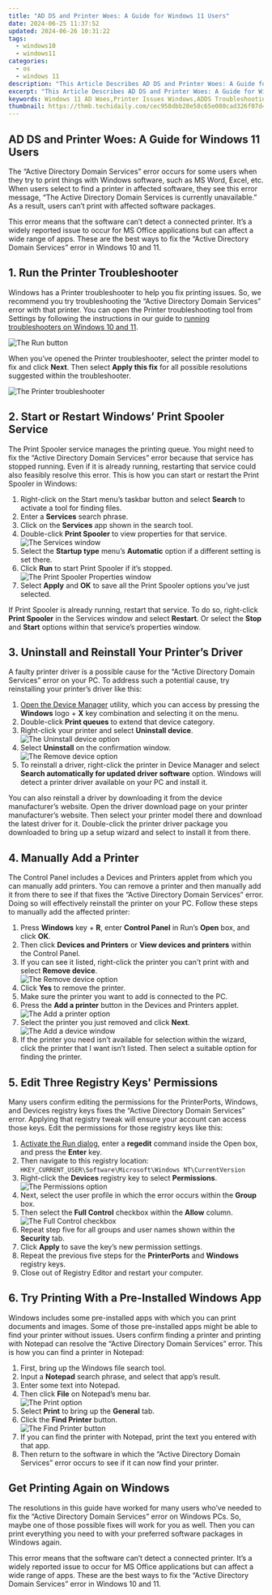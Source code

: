 ```yaml
---
title: "AD DS and Printer Woes: A Guide for Windows 11 Users"
date: 2024-06-25 11:37:52
updated: 2024-06-26 10:31:22
tags:
  - windows10
  - windows11
categories:
  - os
  - windows 11
description: "This Article Describes AD DS and Printer Woes: A Guide for Windows 11 Users"
excerpt: "This Article Describes AD DS and Printer Woes: A Guide for Windows 11 Users"
keywords: Windows 11 AD Woes,Printer Issues Windows,ADDS Troubleshooting,Print Spooler Fix,DS Latency Solutions,Network Printer Windows,W11 AdDs Guide
thumbnail: https://thmb.techidaily.com/cec958dbb28e58c65e080cad326f07d4e7cdd67a50648dc244def701160f50d9.png
---
```


## AD DS and Printer Woes: A Guide for Windows 11 Users

 The “Active Directory Domain Services” error occurs for some users when they try to print things with Windows software, such as MS Word, Excel, etc. When users select to find a printer in affected software, they see this error message, “The Active Directory Domain Services is currently unavailable.” As a result, users can’t print with affected software packages.

 This error means that the software can’t detect a connected printer. It’s a widely reported issue to occur for MS Office applications but can affect a wide range of apps. These are the best ways to fix the “Active Directory Domain Services” error in Windows 10 and 11\.

## 1\. Run the Printer Troubleshooter

 Windows has a Printer troubleshooter to help you fix printing issues. So, we recommend you try troubleshooting the “Active Directory Domain Services” error with that printer. You can open the Printer troubleshooting tool from Settings by following the instructions in our guide to [running troubleshooters on Windows 10 and 11](https://www.makeuseof.com/run-troubleshooter-windows-10-11/).

![The Run button](https://static1.makeuseofimages.com/wordpress/wp-content/uploads/2023/06/run-button.jpg)

 When you’ve opened the Printer troubleshooter, select the printer model to fix and click **Next**. Then select **Apply this fix** for all possible resolutions suggested within the troubleshooter.

![The Printer troubleshooter](https://static1.makeuseofimages.com/wordpress/wp-content/uploads/2023/06/printer-troubleshooter.jpg)

## 2\. Start or Restart Windows’ Print Spooler Service

 The Print Spooler service manages the printing queue. You might need to fix the “Active Directory Domain Services” error because that service has stopped running. Even if it is already running, restarting that service could also feasibly resolve this error. This is how you can start or restart the Print Spooler in Windows:

1. Right-click on the Start menu’s taskbar button and select **Search** to activate a tool for finding files.
2. Enter a **Services** search phrase.
3. Click on the **Services** app shown in the search tool.
4. Double-click **Print Spooler** to view properties for that service.  
![The Services window](https://static1.makeuseofimages.com/wordpress/wp-content/uploads/2023/06/services-window.jpg)
5. Select the **Startup type** menu’s **Automatic** option if a different setting is set there.
6. Click **Run** to start Print Spooler if it’s stopped.  
![The Print Spooler Properties window](https://static1.makeuseofimages.com/wordpress/wp-content/uploads/2023/06/print-spooler-service-window.jpg)
7. Select **Apply** and **OK** to save all the Print Spooler options you’ve just selected.

 If Print Spooler is already running, restart that service. To do so, right-click **Print Spooler** in the Services window and select **Restart**. Or select the **Stop** and **Start** options within that service’s properties window.

## 3\. Uninstall and Reinstall Your Printer’s Driver

 A faulty printer driver is a possible cause for the “Active Directory Domain Services” error on your PC. To address such a potential cause, try reinstalling your printer’s driver like this:

1. [Open the Device Manager](https://www.makeuseof.com/windows-open-device-manager/) utility, which you can access by pressing the **Windows** logo + **X** key combination and selecting it on the menu.
2. Double-click **Print queues** to extend that device category.
3. Right-click your printer and select **Uninstall device**.  
![The Uninstall device option](https://static1.makeuseofimages.com/wordpress/wp-content/uploads/2023/06/uninstall-device-option.jpg)
4. Select **Uninstall** on the confirmation window.  
![The Remove device option](https://static1.makeuseofimages.com/wordpress/wp-content/uploads/2023/06/remove-device-option.jpg)
5. To reinstall a driver, right-click the printer in Device Manager and select **Search automatically for updated driver software** option. Windows will detect a printer driver available on your PC and install it.

 You can also reinstall a driver by downloading it from the device manufacturer’s website. Open the driver download page on your printer manufacturer’s website. Then select your printer model there and download the latest driver for it. Double-click the printer driver package you downloaded to bring up a setup wizard and select to install it from there.

## 4\. Manually Add a Printer

 The Control Panel includes a Devices and Printers applet from which you can manually add printers. You can remove a printer and then manually add it from there to see if that fixes the “Active Directory Domain Services” error. Doing so will effectively reinstall the printer on your PC. Follow these steps to manually add the affected printer:

1. Press **Windows** key + **R**, enter **Control Panel** in Run’s **Open** box, and click **OK**.
2. Then click **Devices and Printers** or **View devices and printers** within the Control Panel.
3. If you can see it listed, right-click the printer you can't print with and select **Remove device**.  
![The Remove device option](https://static1.makeuseofimages.com/wordpress/wp-content/uploads/2023/06/remove-device-option.jpg)
4. Click **Yes** to remove the printer.
5. Make sure the printer you want to add is connected to the PC.
6. Press the **Add a printer** button in the Devices and Printers applet.  
![The Add a printer option](https://static1.makeuseofimages.com/wordpress/wp-content/uploads/2023/06/add-a-printer.jpg)
7. Select the printer you just removed and click **Next**.  
![The Add a device window](https://static1.makeuseofimages.com/wordpress/wp-content/uploads/2023/06/add-a-device.jpg)
8. If the printer you need isn’t available for selection within the wizard, click the printer that I want isn’t listed. Then select a suitable option for finding the printer.

## 5\. Edit Three Registry Keys' Permissions

 Many users confirm editing the permissions for the PrinterPorts, Windows, and Devices registry keys fixes the “Active Directory Domain Services” error. Applying that registry tweak will ensure your account can access those keys. Edit the permissions for those registry keys like this:

1. [Activate the Run dialog](https://www.makeuseof.com/windows-open-run-command-dialog-box/), enter a **regedit** command inside the Open box, and press the **Enter** key.
2. Then navigate to this registry location:  
`HKEY_CURRENT_USER\Software\Microsoft\Windows NT\CurrentVersion`
3. Right-click the **Devices** registry key to select **Permissions**.  
![The Permissions option](https://static1.makeuseofimages.com/wordpress/wp-content/uploads/2023/06/permissions-option.jpg)
4. Next, select the user profile in which the error occurs within the **Group** box.
5. Then select the **Full Control** checkbox within the **Allow** column.  
![The Full Control checkbox](https://static1.makeuseofimages.com/wordpress/wp-content/uploads/2023/06/full-control-checkbox.jpg)
6. Repeat step five for all groups and user names shown within the **Security** tab.
7. Click **Apply** to save the key’s new permission settings.
8. Repeat the previous five steps for the **PrinterPorts** and **Windows** registry keys.
9. Close out of Registry Editor and restart your computer.

## 6\. Try Printing With a Pre-Installed Windows App

 Windows includes some pre-installed apps with which you can print documents and images. Some of those pre-installed apps might be able to find your printer without issues. Users confirm finding a printer and printing with Notepad can resolve the “Active Directory Domain Services” error. This is how you can find a printer in Notepad:

1. First, bring up the Windows file search tool.
2. Input a **Notepad** search phrase, and select that app’s result.
3. Enter some text into Notepad.
4. Then click **File** on Notepad’s menu bar.  
![The Print option](https://static1.makeuseofimages.com/wordpress/wp-content/uploads/2023/06/print-option.jpg)
5. Select **Print** to bring up the **General** tab.
6. Click the **Find Printer** button.  
![The Find Printer button](https://static1.makeuseofimages.com/wordpress/wp-content/uploads/2023/06/print-window.jpg)
7. If you can find the printer with Notepad, print the text you entered with that app.
8. Then return to the software in which the “Active Directory Domain Services” error occurs to see if it can now find your printer.

## Get Printing Again on Windows

 The resolutions in this guide have worked for many users who’ve needed to fix the “Active Directory Domain Services” error on Windows PCs. So, maybe one of those possible fixes will work for you as well. Then you can print everything you need to with your preferred software packages in Windows again.

 This error means that the software can’t detect a connected printer. It’s a widely reported issue to occur for MS Office applications but can affect a wide range of apps. These are the best ways to fix the “Active Directory Domain Services” error in Windows 10 and 11\.
